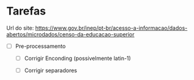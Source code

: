 
# Tarefas

Url do site: https://www.gov.br/inep/pt-br/acesso-a-informacao/dados-abertos/microdados/censo-da-educacao-superior

- [ ] Pre-processamento
  - [ ] Corrigir Enconding (possivelmente latin-1)
  - [ ] Corrigir separadores

